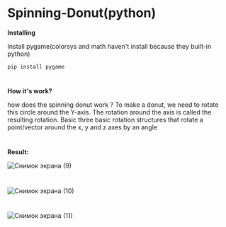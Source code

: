 # Spinning-Donut(python)

**Installing**
 
Install pygame(colorsys and math haven't install because they built-in python)

```pip install pygame```


#
**How it's work?**

how does the spinning donut work ?
To make a donut, we need to rotate this circle around the Y-axis. The rotation around the axis is called the resulting rotation. Basic three basic rotation structures that rotate a point/vector around the x, y and z axes by an angle
#
**Result:**


![Снимок экрана (9)](https://user-images.githubusercontent.com/109908088/206870139-ef018a64-2c89-4443-be5e-bfdf464c0ca8.png)
#

![Снимок экрана (10)](https://user-images.githubusercontent.com/109908088/206870246-4c00067d-db4f-4db4-88ca-df83ad5b4460.png)
#

![Снимок экрана (11)](https://user-images.githubusercontent.com/109908088/206870296-e229be4d-1d39-42aa-8a96-88f65fe6193f.png)



